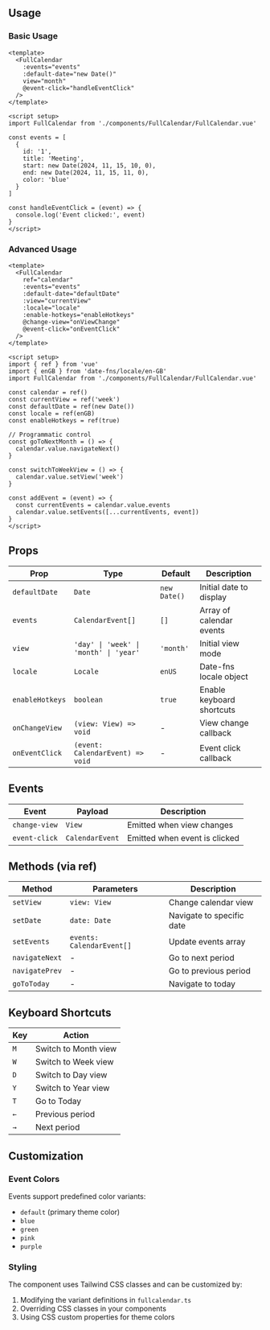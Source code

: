## Usage

### Basic Usage

```vue
<template>
  <FullCalendar
    :events="events"
    :default-date="new Date()"
    view="month"
    @event-click="handleEventClick"
  />
</template>

<script setup>
import FullCalendar from './components/FullCalendar/FullCalendar.vue'

const events = [
  {
    id: '1',
    title: 'Meeting',
    start: new Date(2024, 11, 15, 10, 0),
    end: new Date(2024, 11, 15, 11, 0),
    color: 'blue'
  }
]

const handleEventClick = (event) => {
  console.log('Event clicked:', event)
}
</script>
```

### Advanced Usage

```vue
<template>
  <FullCalendar
    ref="calendar"
    :events="events"
    :default-date="defaultDate"
    :view="currentView"
    :locale="locale"
    :enable-hotkeys="enableHotkeys"
    @change-view="onViewChange"
    @event-click="onEventClick"
  />
</template>

<script setup>
import { ref } from 'vue'
import { enGB } from 'date-fns/locale/en-GB'
import FullCalendar from './components/FullCalendar/FullCalendar.vue'

const calendar = ref()
const currentView = ref('week')
const defaultDate = ref(new Date())
const locale = ref(enGB)
const enableHotkeys = ref(true)

// Programmatic control
const goToNextMonth = () => {
  calendar.value.navigateNext()
}

const switchToWeekView = () => {
  calendar.value.setView('week')
}

const addEvent = (event) => {
  const currentEvents = calendar.value.events
  calendar.value.setEvents([...currentEvents, event])
}
</script>
```

## Props

| Prop | Type | Default | Description |
|------|------|---------|-------------|
| `defaultDate` | `Date` | `new Date()` | Initial date to display |
| `events` | `CalendarEvent[]` | `[]` | Array of calendar events |
| `view` | `'day' \| 'week' \| 'month' \| 'year'` | `'month'` | Initial view mode |
| `locale` | `Locale` | `enUS` | Date-fns locale object |
| `enableHotkeys` | `boolean` | `true` | Enable keyboard shortcuts |
| `onChangeView` | `(view: View) => void` | - | View change callback |
| `onEventClick` | `(event: CalendarEvent) => void` | - | Event click callback |

## Events

| Event | Payload | Description |
|-------|---------|-------------|
| `change-view` | `View` | Emitted when view changes |
| `event-click` | `CalendarEvent` | Emitted when event is clicked |

## Methods (via ref)

| Method | Parameters | Description |
|--------|------------|-------------|
| `setView` | `view: View` | Change calendar view |
| `setDate` | `date: Date` | Navigate to specific date |
| `setEvents` | `events: CalendarEvent[]` | Update events array |
| `navigateNext` | - | Go to next period |
| `navigatePrev` | - | Go to previous period |
| `goToToday` | - | Navigate to today |

## Keyboard Shortcuts

| Key | Action |
|-----|--------|
| `M` | Switch to Month view |
| `W` | Switch to Week view |
| `D` | Switch to Day view |
| `Y` | Switch to Year view |
| `T` | Go to Today |
| `←` | Previous period |
| `→` | Next period |

## Customization

### Event Colors

Events support predefined color variants:
- `default` (primary theme color)
- `blue`
- `green` 
- `pink`
- `purple`

### Styling

The component uses Tailwind CSS classes and can be customized by:
1. Modifying the variant definitions in `fullcalendar.ts`
2. Overriding CSS classes in your components
3. Using CSS custom properties for theme colors

